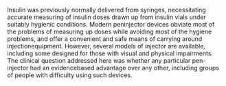 Insulin was previously normally delivered from syringes, necessitating accurate measuring of insulin doses drawn up from insulin vials under suitably hygienic conditions. Modern peninjector devices obviate most of the problems of measuring up doses while avoiding most of the hygiene problems, and offer a convenient and safe means of carrying around injectionequipment. However, several models of injector are available, including some designed for those with visual and physical impairments. The clinical question addressed here was whether any particular pen-injector had an evidencebased advantage over any other, including groups of people with difficulty using such devices.
